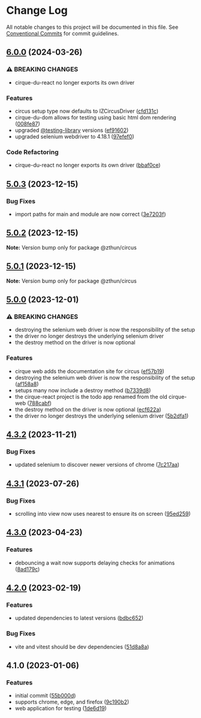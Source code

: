 # Change Log

All notable changes to this project will be documented in this file.
See [Conventional Commits](https://conventionalcommits.org) for commit guidelines.

## [6.0.0](https://github.com/zthun/cirque/compare/v5.0.3...v6.0.0) (2024-03-26)


### ⚠ BREAKING CHANGES

* cirque-du-react no longer exports its own driver

### Features

* circus setup type now defaults to IZCircusDriver ([cfd131c](https://github.com/zthun/cirque/commit/cfd131cea4fc130f634a571acdd14a707fcf4b39))
* cirque-du-dom allows for testing using basic html dom rendering ([008fe87](https://github.com/zthun/cirque/commit/008fe872a5eb4c8a18267575f79025b07a6b250c))
* upgraded [@testing-library](https://github.com/testing-library) versions ([ef91602](https://github.com/zthun/cirque/commit/ef91602b3f714a988a424ea0c9e4b4aec40b5681))
* upgraded selenium webdriver to 4.18.1 ([97efef0](https://github.com/zthun/cirque/commit/97efef01434ac4dc465ceecd0d6e18b61304f227))


### Code Refactoring

* cirque-du-react no longer exports its own driver ([bbaf0ce](https://github.com/zthun/cirque/commit/bbaf0ce98a29b2af054659348e3ea4e454b6d2f7))



## [5.0.3](https://github.com/zthun/cirque/compare/v5.0.2...v5.0.3) (2023-12-15)


### Bug Fixes

* import paths for main and module are now correct ([3e7203f](https://github.com/zthun/cirque/commit/3e7203f4fa0579599402d871a53fa81fac56c84a))



## [5.0.2](https://github.com/zthun/cirque/compare/v5.0.1...v5.0.2) (2023-12-15)

**Note:** Version bump only for package @zthun/circus





## [5.0.1](https://github.com/zthun/cirque/compare/v5.0.0...v5.0.1) (2023-12-15)

**Note:** Version bump only for package @zthun/circus





## [5.0.0](https://github.com/zthun/cirque/compare/v4.3.2...v5.0.0) (2023-12-01)


### ⚠ BREAKING CHANGES

* destroying the selenium web driver is now the responsibility of the setup
* the driver no longer destroys the underlying selenium driver
* the destroy method on the driver is now optional

### Features

* cirque web adds the documentation site for circus ([ef57b19](https://github.com/zthun/cirque/commit/ef57b19c609e428799551912ff5349534dd22b35))
* destroying the selenium web driver is now the responsibility of the setup ([af158a8](https://github.com/zthun/cirque/commit/af158a883d1bfc3bb0d004db42d59d555bf00bbe))
* setups many now include a destroy method ([b7339d8](https://github.com/zthun/cirque/commit/b7339d8683121bdd869d9bd8253db13fcefe0665))
* the cirque-react project is the todo app renamed from the old cirque-web ([788cabf](https://github.com/zthun/cirque/commit/788cabf211a122f154152ea4c04ed4c7096e8b21))
* the destroy method on the driver is now optional ([ecf622a](https://github.com/zthun/cirque/commit/ecf622aae1a4b60aa222e41fa30d3cda8c1a5c26))
* the driver no longer destroys the underlying selenium driver ([5b2dfa1](https://github.com/zthun/cirque/commit/5b2dfa1999f2c657feffbc07a3a9523c79ba382f))



## [4.3.2](https://github.com/zthun/cirque/compare/v4.3.1...v4.3.2) (2023-11-21)


### Bug Fixes

* updated selenium to discover newer versions of chrome ([7c217aa](https://github.com/zthun/cirque/commit/7c217aad39049d8be3e3a0b70a1efb327d3af974))



## [4.3.1](https://github.com/zthun/cirque/compare/v4.3.0...v4.3.1) (2023-07-26)


### Bug Fixes

* scrolling into view now uses nearest to ensure its on screen ([95ed259](https://github.com/zthun/cirque/commit/95ed2594177c70b620829211445ee9bfa0e9f87d))



## [4.3.0](https://github.com/zthun/cirque/compare/v4.2.0...v4.3.0) (2023-04-23)


### Features

* debouncing a wait now supports delaying checks for animations ([8ad179c](https://github.com/zthun/cirque/commit/8ad179c1c5b0129d817a5911a1fceb6dc41b7327))



## [4.2.0](https://github.com/zthun/cirque/compare/v4.1.0...v4.2.0) (2023-02-19)


### Features

* updated dependencies to latest versions ([bdbc652](https://github.com/zthun/cirque/commit/bdbc652148438359dd98057cc9a7a422c0cdf78f))


### Bug Fixes

* vite and vitest should be dev dependencies ([51d8a8a](https://github.com/zthun/cirque/commit/51d8a8aa2607b458285505000c768ecc09ede935))



## 4.1.0 (2023-01-06)


### Features

* initial commit ([55b000d](https://github.com/zthun/cirque/commit/55b000dab2a283f19d28c63ea246112552dc1c98))
* supports chrome, edge, and firefox ([9c190b2](https://github.com/zthun/cirque/commit/9c190b2babc9eef729483be903bbcd10687a1833))
* web application for testing ([1de6d19](https://github.com/zthun/cirque/commit/1de6d193b4d4a2a5336e742a00337f6cbec63329))
